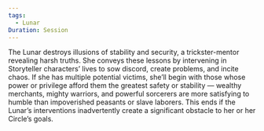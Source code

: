 ```yaml
---
tags:
  - Lunar
Duration: Session
---
```

The Lunar destroys illusions of stability and security, a trickster-mentor revealing harsh truths. She conveys these lessons by intervening in Storyteller characters’ lives to sow discord, create problems, and incite chaos.
If she has multiple potential victims, she’ll begin with those whose power or privilege afford them the greatest safety or stability — wealthy merchants, mighty warriors, and powerful sorcerers are more satisfying to humble than impoverished peasants or slave laborers.
This ends if the Lunar’s interventions inadvertently create a significant obstacle to her or her Circle’s goals.